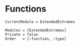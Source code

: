# Functions

```@meta
CurrentModule = ExtendedExtremes
```

```@autodocs
Modules = [ExtendedExtremes]
Private = false
Order   = [:function, :type]
```